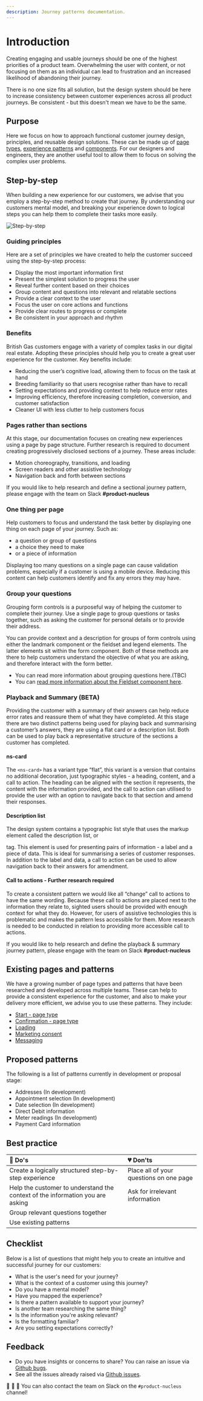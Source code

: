 ```yaml
---
description: Journey patterns documentation.
---
```


# Introduction

Creating engaging and usable journeys should be one of the highest priorities of a product team. Overwhelming the user with content, or not focusing on them as an individual can lead to frustration and an increased likelihood of abandoning their journey.

There is no one size fits all solution, but the design system should be here to increase consistency between customer experiences across all product journeys. Be consistent - but this doesn't mean we have to be the same.

## Purpose

Here we focus on how to approach functional customer journey design, principles, and reusable design solutions. These can be made up of [page types](https://docs.britishgas.design/page-types), [experience patterns](https://docs.britishgas.design/patterns/experiences) and [components](https://docs.britishgas.design/components). For our designers and engineers, they are another useful tool to allow them to focus on solving the complex user problems.

## Step-by-step
When building a new experience for our customers, we advise that you employ a step-by-step method to create that journey. By understanding our customers mental model, and breaking your experience down to logical steps you can help them to complete their tasks more easily. 

![Step-by-step](https://user-images.githubusercontent.com/45626534/84635485-2fc1d080-aeeb-11ea-970b-df59140d234a.png)

### Guiding principles

Here are a set of principles we have created to help the customer succeed using the step-by-step process:

- Display the most important information first
- Present the simplest solution to progress the user
- Reveal further content based on their choices
- Group content and questions into relevant and relatable sections
- Provide a clear context to the user
- Focus the user on core actions and functions
- Provide clear routes to progress or complete
- Be consistent in your approach and rhythm

### Benefits 

British Gas customers engage with a variety of complex tasks in our digital real estate. Adopting these principles should help you to create a great user experience for the customer. Key benefits include:

- Reducing the user’s cognitive load, allowing them to focus on the task at hand
- Breeding familiarity so that users recognise rather than have to recall
- Setting expectations and providing context to help reduce error rates
- Improving efficiency, therefore increasing completion, conversion, and customer satisfaction
- Cleaner UI with less clutter to help customers focus

### Pages rather than sections

At this stage, our documentation focuses on creating new experiences using a page by page structure. Further research is required to document creating progressively disclosed sections of a journey. These areas include:

- Motion choreography, transitions, and loading
- Screen readers and other assistive technology
- Navigation back and forth between sections

If you would like to help research and define a sectional journey pattern, please engage with the team on Slack **#product-nucleus**

### One thing per page

Help customers to focus and understand the task better by displaying one thing on each page of your journey. Such as: 

- a question or group of questions
- a choice they need to make
- or a piece of information 

Displaying too many questions on a single page can cause validation problems, especially if a customer is using a mobile device. Reducing this content can help customers identify and fix any errors they may have.

### Group your questions

Grouping form controls is a purposeful way of helping the customer to complete their journey. Use a single page to group questions or tasks together, such as asking the customer for personal details or to provide their address. 

You can provide context and a description for groups of form controls using either the landmark component or the fieldset and legend elements. The latter elements sit within the form component. Both of these methods are there to help customers understand the objective of what you are asking, and therefore interact with the form better.

- You can read more information about grouping questions here.(TBC)
- You can [read more information about the Fieldset component here](https://docs.britishgas.design/components/ns-fieldset).

### Playback and Summary (BETA)

Providing the customer with a summary of their answers can help reduce error rates and reassure them of what they have completed. At this stage there are two distinct patterns being used for playing back and summarising a customer’s answers, they are using a flat card or a description list. Both can be used to play back a representative structure of the sections a customer has completed. 

#### ns-card

The `<ns-card>` has a variant type “flat”, this variant is a version that contains no additional decoration, just typographic styles - a heading, content, and a call to action. The heading can be aligned with the section it represents, the content with the information provided, and the call to action can utilised to provide the user with an option to navigate back to that section and amend their responses.

#### Description list

The design system contains a typographic list style that uses the markup element called the description list, or <dl> tag. This element is used for presenting pairs of information - a label and a piece of data. This is ideal for summarising a series of customer responses. In addition to the label and data, a call to action can be used to allow navigation back to their answers for amendment.
  
#### Call to actions - Further research required

To create a consistent pattern we would like all “change” call to actions to have the same wording. Because these call to actions are placed next to the information they relate to, sighted users should be provided with enough context for what they do. However, for users of assistive technologies this is problematic and makes the pattern less accessible for them. More research is needed to be conducted in relation to providing more accessible call to actions. 

If you would like to help research and define the playback & summary journey pattern, please engage with the team on Slack **#product-nucleus**

## Existing pages and patterns

We have a growing number of page types and patterns that have been researched and developed across multiple teams. These can help to provide a consistent experience for the customer, and also to make your delivery more efficient, we advise you to use these patterns. They include:

- [Start - page type](https://docs.britishgas.design/page-types/start)
- [Confirmation - page type](https://docs.britishgas.design/page-types/confirmation)
- [Loading](https://docs.britishgas.design/patterns/loading)
- [Marketing consent](https://docs.britishgas.design/components/nsx-marketing-consent)
- [Messaging](https://docs.britishgas.design/patterns/messaging)


## Proposed patterns

The following is a list of patterns currently in development or proposal stage:

- Addresses (In development)
- Appointment selection (In development)
- Date selection (In development)
- Direct Debit information
- Meter readings (In development)
- Payment Card information


## Best practice

| 💚 Do's | 💔 Don'ts |
| :--- | :--- |
| Create a logically structured step-by-step experience | Place all of your questions on one page |
| Help the customer to understand the context of the information you are asking | Ask for irrelevant information |
| Group relevant questions together | |
| Use existing patterns |  |

## Checklist

Below is a list of questions that might help you to create an intuitive and successful journey for our customers:

- What is the user's need for your journey?
- What is the context of a customer using this journey?
- Do you have a mental model?
- Have you mapped the experience?
- Is there a pattern available to support your journey?
- Is another team researching the same thing?
- Is the information you're asking relevant?
- Is the formatting familiar?
- Are you setting expectations correctly?

## Feedback

* Do you have insights or concerns to share? You can raise an issue via [Github bugs](https://github.com/ConnectedHomes/nucleus/issues/new?assignees=&labels=Bug&template=a--bug-report.md&title=[bug]%20[patterns-journeys]).
* See all the issues already raised via [Github issues](https://github.com/connectedHomes/nucleus/issues?utf8=%E2%9C%93&q=is%3Aopen+is%3Aissue+label%3ABug+[patterns-journeys]).

💩 🎉 🦄 You can also contact the team on Slack on the `#product-nucleus` channel!

